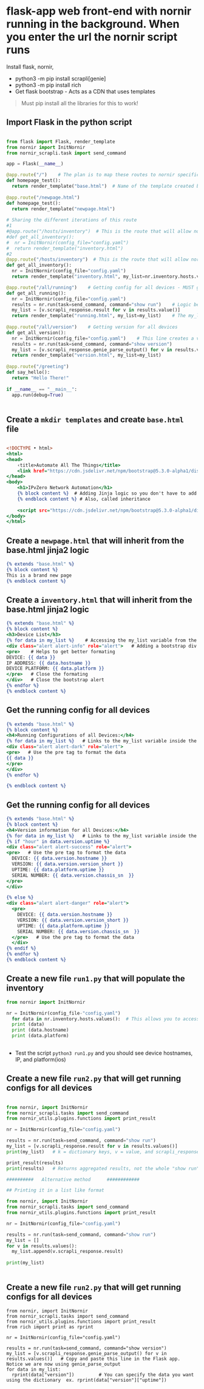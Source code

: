 # flask-app web front-end with nornir running in the background. When you enter the url the nornir script runs

Install flask, nornir, 
- python3 -m pip install scrapli[genie]
- python3 -m pip install rich
- Get flask bootstrap - Acts as a CDN that uses templates
>Must pip install all the libraries for this to work!

## Import Flask in the python script

```example.py

from flask import Flask, render_template
from nornir import InitNornir
from nornir_scrapli.task import send_command

app = Flask(__name__)

@app.route("/")    # The plan is to map these routes to nornir specific code
def homepage_test():
  return render_template("base.html")  # Name of the template created below
  
@app.route("/newpage.html")
def homepage_test():
  return render_template("newpage.html")
  
# Sharing the different iterations of this route
#1
#@app.route("/hosts/inventory")  # This is the route that will allow nornir 
#def get_all_inventory():
#  nr = InitNornir(config_file="config.yaml")
#  return render_template("inventory.html")
#2
@app.route("/hosts/inventory")  # This is the route that will allow nornir 
def get_all_inventory():
  nr = InitNornir(config_file="config.yaml")
  return render_template("inventory.html", my_list=nr.inventory.hosts.values())  # Added my_list which is a variable you can access from the inventory.html template

@app.route("/all/running")    # Getting config for all devices - MUST go to `run1.py` to run the function
def get_all_running():
  nr = InitNornir(config_file="config.yaml")
  results = nr.run(task=send_command, command="show run")    # Logic behind running the show run to get all device data
  my_list = [v.scrapli_response.result for v in results.value()]
  return render_template("running.html", my_list=my_list)    # The my_list variable is listed in the line above and here
  
@app.route("/all/version")    # Getting version for all devices
def get_all_version():
  nr = InitNornir(config_file="config.yaml")    # This line creates a varible for the InitNornir(config_file="config.yaml")
  results = nr.run(task=send_command, command="show version") 
  my_list = [v.scrapli_response.genie_parse_output() for v in results.values()]  # same logic built in the python script using genie
  return render_template("version.html", my_list=my_list)
  
@app.route("/greeting")
def say_hello():
  return "Hello There!"
  
if __name__ == "__main__":
  app.run(debug=True)
  
```

## Create a `mkdir templates` and create `base.html` file

```template/base.html

<!DOCTYPE • html>
<html>
<head>
    ‹title>Automate All The Things</title>
    <link href="https://cdn.jsdelivr.net/npm/bootstrap@5.3.0-alpha1/dist/css/bootstrap.min.css" rel="stylesheet" integrity="sha384-GLhlTQ8iRABdZLl6O3oVMWSktQOp6b7In1Zl3/Jr59b6EGGoI1aFkw7cmDA6j6gD" crossorigin="anonymous">. \\ Adding the CSS bootstrap under the title
</head>
<body>
    <h1>IPvZero Network Automation</h1>
    {% block content %}  # Adding Jinja logic so you don't have to add titles to all pages
    {% endblock content %} # Also, called inheritance 
    
    <script src="https://cdn.jsdelivr.net/npm/bootstrap@5.3.0-alpha1/dist/js/bootstrap.bundle.min.js" integrity="sha384-w76AqPfDkMBDXo30jS1Sgez6pr3x5MlQ1ZAGC+nuZB+EYdgRZgiwxhTBTkF7CXvN" crossorigin="anonymous"></script>  // Enter Javascript bootstrap to the bottom
</body>
</html>

```

## Create a `newpage.html` that will inherit from the base.html jinja2 logic

```template/newpage.html
{% extends "base.html" %}
{% block content %}
This is a brand new page
{% endblock content %}
```
  

## Create a `inventory.html` that will inherit from the base.html jinja2 logic

```template/inventory.html
{% extends "base.html" %}
{% block content %}
<h3>Device List</h3>
{% for data in my_list %}    # Accessing the my_list variable from the flask script
<div class="alert alert-info" role="alert">   # Adding a bootstrap div class to add alerts 
<pre>    # Helps to get better formating 
DEVICE: {{ data }}
IP ADDRESS: {{ data.hostname }}
DEVICE PLATFORM: {{ data.platform }}
</pre>   # Close the formating
</div>   # Close the bootstrap alert
{% endfor %}
{% endblock content %}
```

## Get the running config for all devices

```template/running.html
{% extends "base.html" %}
{% block content %}
<h4>Running Configurations of all Devices:</h4>
{% for data in my_list %}   # Links to the my_list variable inside the flask and python script and runs the send_command, show run
<div class="alert alert-dark" role="alert">
<pre>   # Use the pre tag to format the data
{{ data }}
</pre>
</div>
{% endfor %}

{% endblock content %}
```

## Get the running config for all devices

```template/version.html
{% extends "base.html" %}
{% block content %}
<h4>Version information for all Devices:</h4>
{% for data in my_list %}   # Links to the my_list variable inside the flask and python script and runs the send_command, show version
{% if "hour" in data.version.uptime %}
<div class="alert alert-success" role="alert">
<pre>   # Use the pre tag to format the data
  DEVICE: {{ data.version.hostname }}
  VERSION: {{ data.version.version_short }}
  UPTIME: {{ data.platform.uptime }}
  SERIAL NUMBER: {{ data.version.chassis_sn  }}
</pre>
</div>

{% else %}
<div class="alert alert-danger" role="alert">
  <pre>
    DEVICE: {{ data.version.hostname }}
    VERSION: {{ data.version.version_short }}
    UPTIME: {{ data.platform.uptime }}
    SERIAL NUMBER: {{ data.version.chassis_sn  }}
  </pre>   # Use the pre tag to format the data
  </div>
{% endif %}
{% endfor %}
{% endblock content %}
```


## Create a new file `run1.py` that will populate the inventory 
```run1.py
from nornir import InitNornir

nr = InitNornir(config_file-"config.yaml")
  for data in nr.inventory.hosts.values():  # This allows you to access everything within your inventory
  print (data)
  print (data.hostname)
  print (data.platform)
  
```
- Test the script `python3 run1.py` and you should see device hostnames, IP, and platform(ios)


## Create a new file `run2.py` that will get running configs for all devices
```run2.py

from nornir, import InitNornir
from nornir_scrapli.tasks import send_command 
from nornir_utils.plugins.functions import print_result

nr = InitNornir(config_file="config.yaml")

results = nr.run(task=send_command, command="show run")
my_list = [v.scrapli_response.result for v in results.values()]
print(my_list)   # k = dictionary keys, v = value, and scrapli_response.results gives you all the results

print_result(results)
print(results)   # Returns aggregated results, not the whole "show run" results

##########   Alternative method      ############ 

## Printing it in a list like format

from nornir, import InitNornir
from nornir_scrapli.tasks import send_command 
from nornir_utils.plugins.functions import print_result

nr = InitNornir(config_file="config.yaml")

results = nr.run(task=send_command, command="show run")
my_list = []
for v in results.values():
  my_list.append(v.scrapli_response.result)
  
print(my_list)
  
```


## Create a new file `run2.py` that will get running configs for all devices

```
from nornir, import InitNornir
from nornir_scrapli.tasks import send_command 
from nornir_utils.plugins.functions import print_result
from rich import print as rprint

nr = InitNornir(config_file="config.yaml")

results = nr.run(task=send_command, command="show version")
my_list = [v.scrapli_response.genie_parse_output() for v in results.values()]   # Copy and paste this line in the Flask app. Notice we are now using genie_parse_output
for data in my_list:
  rprint(data["version"])         # You can specify the data you want using the dictionary  ex. rprint(data["version"]["uptime"])


```
